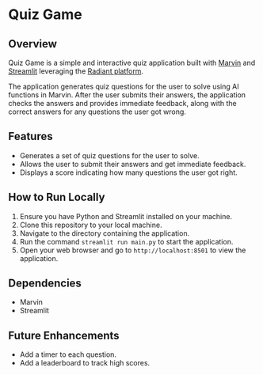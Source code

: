 # Quiz Game

## Overview
Quiz Game is a simple and interactive quiz application built with [Marvin](https://github.com/PrefectHQ/marvin) and [Streamlit](https://streamlit.io/) leveraging the [Radiant platform](https://radiantai.com). 

The application generates quiz questions for the user to solve using AI functions in Marvin. After the user submits their answers, the application checks the answers and provides immediate feedback, along with the correct answers for any questions the user got wrong.

## Features
- Generates a set of quiz questions for the user to solve.
- Allows the user to submit their answers and get immediate feedback.
- Displays a score indicating how many questions the user got right.

## How to Run Locally
1. Ensure you have Python and Streamlit installed on your machine.
2. Clone this repository to your local machine.
3. Navigate to the directory containing the application.
4. Run the command `streamlit run main.py` to start the application.
5. Open your web browser and go to `http://localhost:8501` to view the application.

## Dependencies
- Marvin
- Streamlit

## Future Enhancements
- Add a timer to each question.
- Add a leaderboard to track high scores.